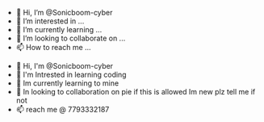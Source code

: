 - 👋 Hi, I’m @Sonicboom-cyber
- 👀 I’m interested in ...
- 🌱 I’m currently learning ...
- 💞️ I’m looking to collaborate on ...
- 📫 How to reach me ...

<!---
Sonicboom-cyber/Sonicboom-cyber is a ✨ special ✨ repository because its `README.md` (this file) appears on your GitHub profile.
You can click the Preview link to take a look at your changes.
--->
- 👋 Hi, I'm @Sonicboom-cyber
- 👀 I'm Intrested in learning coding 
- 🌱 Im currently learning to mine
- 💞 In looking to collaboration on pie if this is allowed Im new plz tell me if not
- 📫 reach me @ 7793332187
